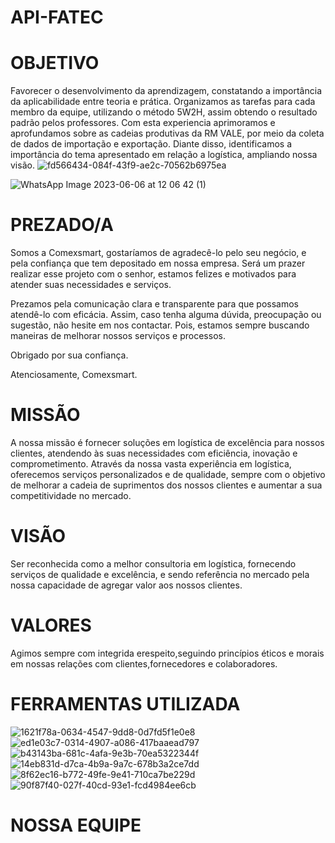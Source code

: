 # API-FATEC
# OBJETIVO

Favorecer o desenvolvimento da aprendizagem, constatando a importância da aplicabilidade entre teoria e prática. Organizamos as tarefas para cada membro da equipe, utilizando o método 5W2H, assim obtendo o resultado padrão pelos professores. Com esta experiencia aprimoramos e aprofundamos sobre as cadeias produtivas da RM VALE, por meio da coleta de dados de importação e exportação. Diante disso, identificamos a importância do tema apresentado em relação a logística, ampliando nossa visão.
![fd566434-084f-43f9-ae2c-70562b6975ea](https://github.com/Diegocampos060686/API-FATEC/assets/129405986/804ffba7-bafa-4352-8f18-87b6222863a7)

![WhatsApp Image 2023-06-06 at 12 06 42 (1)](https://github.com/Diegocampos060686/API-FATEC/assets/129405986/e756027a-248e-4b4a-9a0d-c668fa1f5363)


# PREZADO/A

Somos a Comexsmart, gostaríamos de agradecê-lo pelo seu negócio, e pela confiança que tem depositado em nossa empresa. Será um prazer realizar esse projeto com o senhor, estamos felizes e motivados para atender suas necessidades e serviços.

Prezamos pela comunicação clara e transparente para que possamos atendê-lo com eficácia. Assim, caso tenha alguma dúvida, preocupação ou sugestão, não hesite em nos contactar. Pois, estamos sempre buscando maneiras de melhorar nossos serviços e processos.

Obrigado por sua confiança.

Atenciosamente, Comexsmart.

# MISSÃO
A nossa missão é fornecer soluções em logística de excelência para nossos clientes, atendendo às suas necessidades com eficiência, inovação e comprometimento. Através da nossa vasta experiência em logística, oferecemos serviços personalizados e de qualidade, sempre com o objetivo de melhorar a cadeia de suprimentos dos nossos clientes e aumentar a sua competitividade no mercado.

#  VISÃO

Ser reconhecida como a melhor consultoria em logística, fornecendo serviços de qualidade e excelência, e sendo referência no mercado pela nossa capacidade de agregar valor aos nossos clientes.

# VALORES 

Agimos sempre com integrida erespeito,seguindo princípios éticos e morais em nossas relações com clientes,fornecedores e colaboradores.

# FERRAMENTAS UTILIZADA 
![1621f78a-0634-4547-9dd8-0d7fd5f1e0e8](https://github.com/Diegocampos060686/API-FATEC/assets/129405986/638d8e71-9aad-489b-a53e-379914bc0bb7)
![ed1e03c7-0314-4907-a086-417baaead797](https://github.com/Diegocampos060686/API-FATEC/assets/129405986/5a8a4b26-1d06-4664-b034-ac4f36059ef6)
![b43143ba-681c-4afa-9e3b-70ea5322344f](https://github.com/Diegocampos060686/API-FATEC/assets/129405986/dde3c860-a36b-45bd-9195-c1d75a3d489c)
![14eb831d-d7ca-4b9a-9a7c-678b3a2ce7dd](https://github.com/Diegocampos060686/API-FATEC/assets/129405986/3afdae99-cace-437e-956e-2ca0b72a4ff7)
![8f62ec16-b772-49fe-9e41-710ca7be229d](https://github.com/Diegocampos060686/API-FATEC/assets/129405986/690efb18-b1bf-4a66-9f4e-bd6d48cfa2d1)
![90f87f40-027f-40cd-93e1-fcd4984ee6cb](https://github.com/Diegocampos060686/API-FATEC/assets/129405986/fa5a5aad-5b6d-405b-8105-532f52c74315)

# NOSSA EQUIPE
